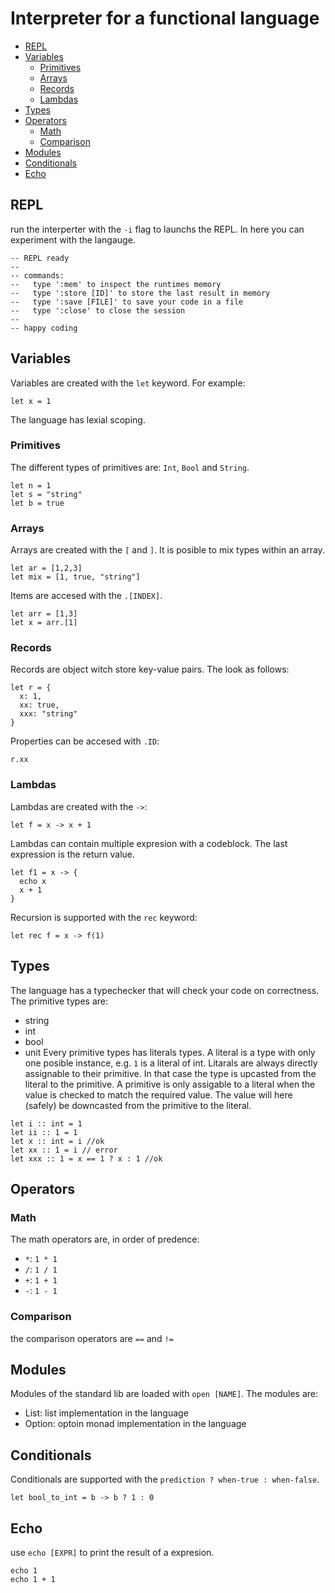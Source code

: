 # Interpreter for a functional language

* [REPL](#repl)
* [Variables](#variables)
  * [Primitives](#primitives)
  * [Arrays](#arrays)
  * [Records](#records)
  * [Lambdas](#lambdas)
* [Types](#types)
* [Operators](#operators)
  * [Math](#math)
  * [Comparison](#comparison)
* [Modules](#modules)
* [Conditionals](#conditionals)
* [Echo](#echo)

## REPL
run the interperter with the `-i` flag to launchs the REPL. In here you can experiment with the langauge.
```
-- REPL ready
--
-- commands:
--   type ':mem' to inspect the runtimes memory
--   type ':store [ID]' to store the last result in memory 
--   type ':save [FILE]' to save your code in a file 
--   type ':close' to close the session 
--
-- happy coding
```

## Variables
Variables are created with the `let` keyword. For example:
```
let x = 1
```
The language has lexial scoping. 

### Primitives
The different types of primitives are: `Int`, `Bool` and `String`.
```
let n = 1
let s = "string"
let b = true
```

### Arrays
Arrays are created with the `[` and `]`. It is posible to mix types within an array.
```
let ar = [1,2,3]
let mix = [1, true, "string"]
```
Items are accesed with the `.[INDEX]`.
```
let arr = [1,3]
let x = arr.[1]
``` 

### Records
Records are object witch store key-value pairs. The look as follows:
```
let r = {
  x: 1,
  xx: true,
  xxx: "string"
}
```
Properties can be accesed with `.ID`:
```
r.xx
```

### Lambdas
Lambdas are created with the `->`:
```
let f = x -> x + 1
```
Lambdas can contain multiple expresion with a codeblock. The last expression is the return value.
```
let f1 = x -> {
  echo x
  x + 1
}
```
Recursion is supported with the `rec` keyword:
```
let rec f = x -> f(1)
```

## Types
The language has a typechecker that will check your code on correctness. The primitive types are:
* string
* int
* bool
* unit
Every primitive types has literals types. A literal is a type with only one posible instance, e.g. `1` is a literal of int. Litarals are always directly assignable to their primitive. In that case the type is upcasted from the literal to the primitive. A primitive is only assigable to a literal when the value is checked to match the required value. The value will here (safely) be downcasted from the primitive to the literal.
```
let i :: int = 1
let ii :: 1 = 1
let x :: int = i //ok
let xx :: 1 = i // error
let xxx :: 1 = x == 1 ? x : 1 //ok
```

## Operators

### Math
The math operators are, in order of predence:
* `*`: `1 * 1`
* `/`: `1 / 1`
* `+`: `1 + 1`
* `-`: `1 - 1`

### Comparison
the comparison operators are `==` and `!=`

## Modules
Modules of the standard lib are loaded with `open [NAME]`. The modules are:
* List: list implementation in the language
* Option: optoin monad implementation in the language

## Conditionals
Conditionals are supported with the `prediction ? when-true : when-false`.
```
let bool_to_int = b -> b ? 1 : 0
```

## Echo
use `echo [EXPR]` to print the result of a expresion.
```
echo 1
echo 1 + 1
```